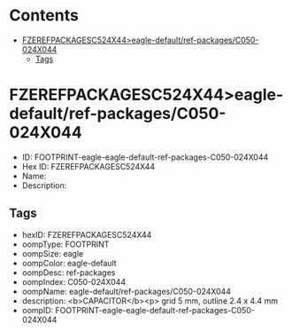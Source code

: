 



Contents
========

* [FZEREFPACKAGESC524X44>eagle-default/ref-packages/C050-024X044](#fzerefpackagesc524x44eagle-defaultref-packagesc050-024x044)
	* [Tags](#tags)

# FZEREFPACKAGESC524X44>eagle-default/ref-packages/C050-024X044

- ID: FOOTPRINT-eagle-eagle-default-ref-packages-C050-024X044
- Hex ID: FZEREFPACKAGESC524X44
- Name: 
- Description: 

## Tags

- hexID: FZEREFPACKAGESC524X44
- oompType: FOOTPRINT
- oompSize: eagle
- oompColor: eagle-default
- oompDesc: ref-packages
- oompIndex: C050-024X044
- oompName: eagle-default/ref-packages/C050-024X044
- description: &lt;b&gt;CAPACITOR&lt;/b&gt;&lt;p&gt;&#xD;
grid 5 mm, outline 2.4 x 4.4 mm
- oompID: FOOTPRINT-eagle-eagle-default-ref-packages-C050-024X044
